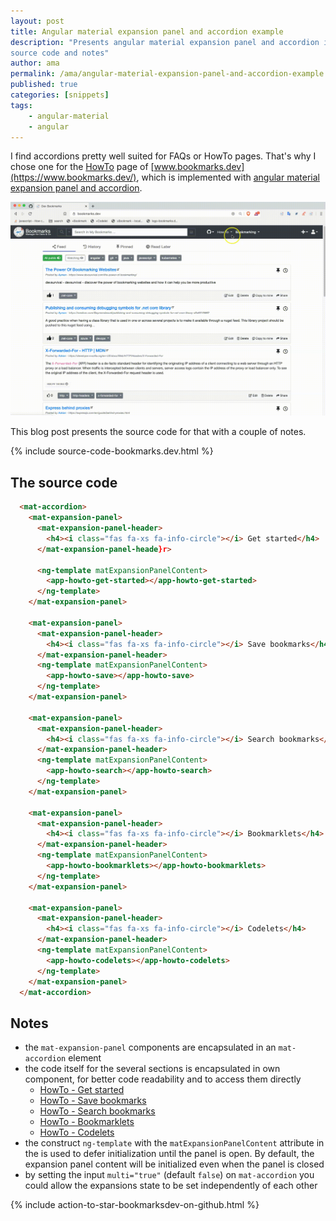 ```yaml
---
layout: post
title: Angular material expansion panel and accordion example
description: "Presents angular material expansion panel and accordion in action at http://www.bookmarks.dev with
source code and notes"
author: ama
permalink: /ama/angular-material-expansion-panel-and-accordion-example
published: true
categories: [snippets]
tags:
    - angular-material
    - angular
---
```


I find accordions pretty well suited for FAQs or HowTo pages. That's why I chose one for the [HowTo](https://www.bookmarks.dev/howto) page of
[www.bookmarks.dev](https://www.bookmarks.dev/), which is implemented with [angular material expansion panel and
accordion](https://material.angular.io/components/expansion/overview).

 ![HowTo Accordion Showcase](/images/posts/2020-05-17-angular-material-expansion-panel-and-accordeon-example/howto-accordeon-showcase.gif)

This blog post presents the source code for that with a couple of notes.

{% include source-code-bookmarks.dev.html %}

<!--more-->

## The source code

```html
  <mat-accordion>
    <mat-expansion-panel>
      <mat-expansion-panel-header>
        <h4><i class="fas fa-xs fa-info-circle"></i> Get started</h4>
      </mat-expansion-panel-heade}r>

      <ng-template matExpansionPanelContent>
        <app-howto-get-started></app-howto-get-started>
      </ng-template>
    </mat-expansion-panel>

    <mat-expansion-panel>
      <mat-expansion-panel-header>
        <h4><i class="fas fa-xs fa-info-circle"></i> Save bookmarks</h4>
      </mat-expansion-panel-header>
      <ng-template matExpansionPanelContent>
        <app-howto-save></app-howto-save>
      </ng-template>
    </mat-expansion-panel>

    <mat-expansion-panel>
      <mat-expansion-panel-header>
        <h4><i class="fas fa-xs fa-info-circle"></i> Search bookmarks</h4>
      </mat-expansion-panel-header>
      <ng-template matExpansionPanelContent>
        <app-howto-search></app-howto-search>
      </ng-template>
    </mat-expansion-panel>

    <mat-expansion-panel>
      <mat-expansion-panel-header>
        <h4><i class="fas fa-xs fa-info-circle"></i> Bookmarklets</h4>
      </mat-expansion-panel-header>
      <ng-template matExpansionPanelContent>
        <app-howto-bookmarklets></app-howto-bookmarklets>
      </ng-template>
    </mat-expansion-panel>

    <mat-expansion-panel>
      <mat-expansion-panel-header>
        <h4><i class="fas fa-xs fa-info-circle"></i> Codelets</h4>
      </mat-expansion-panel-header>
      <ng-template matExpansionPanelContent>
        <app-howto-codelets></app-howto-codelets>
      </ng-template>
    </mat-expansion-panel>
  </mat-accordion>
```

## Notes

 * the `mat-expansion-panel` components are encapsulated in an `mat-accordion` element
 * the code itself for the several sections is encapsulated in own component, for better code readability and to access
 them directly
   * [HowTo - Get started](https://www.bookmarks.dev/howto/get-started)
   * [HowTo - Save bookmarks](https://www.bookmarks.dev/howto/save)
   * [HowTo - Search bookmarks](https://www.bookmarks.dev/howto/search)
   * [HowTo - Bookmarklets](https://www.bookmarks.dev/howto/bookmarklets)
   * [HowTo - Codelets](https://www.bookmarks.dev/howto/codelets)
 * the construct `ng-template` with the `matExpansionPanelContent` attribute in the  is used to defer initialization until the panel is open.
  By default, the expansion panel content will be initialized even when the panel is closed
 * by setting the input ``multi="true"`` (default `false`) on `mat-accordion` you could allow the expansions state to
 be set independently of each other

{% include action-to-star-bookmarksdev-on-github.html %}
